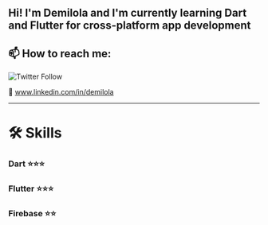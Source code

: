 
## Hi! I'm Demilola and I'm currently learning Dart and Flutter for cross-platform app development

##  📫 How to reach me:

<!--📧 d.adefokun@outlook.com

🐦 www.twitter.com/@demil0la 
--> 
![Twitter Follow](https://img.shields.io/twitter/follow/demil0la?style=for-the-badge)

🔗 www.linkedin.com/in/demilola

<!-- ---

# **👩🏻‍💻** Work experience

## Title

***Company**, Location – (Dates)*

Your description here -->

---

# 🛠 Skills

<!-- ## 💻 Technology -->

### Dart 			⭐️⭐️⭐️

### Flutter 		⭐️⭐️⭐️

### Firebase 	⭐️⭐️

<!-- ---

## 🗣 Languages

### English 

Native speaker

---

# 📚 Education

## **MD in Medicine**

*2020*

NMU - Kyiv

-->
<!--
**oei8ht/oei8ht** is a ✨ _special_ ✨ repository because its `README.md` (this file) appears on your GitHub profile.

Here are some ideas to get you started:

- 🔭 I’m currently working on ...
- 🌱 I’m currently learning ...
- 👯 I’m looking to collaborate on ...
- 🤔 I’m looking for help with ...
- 💬 Ask me about ...
- 📫 How to reach me: ...
- 😄 Pronouns: ...
- ⚡ Fun fact: ...
-->
